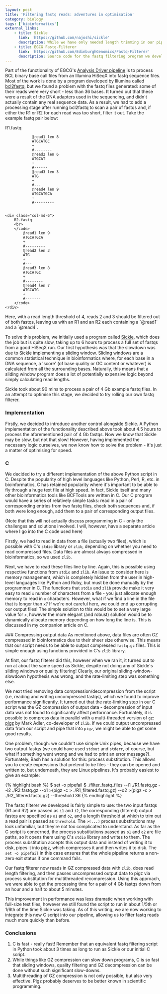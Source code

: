 ```yaml
---
layout: post
title: 'Filtering fastq reads: adventures in optimisation'
category: biology
tags: ['bioinformatics']
external_links:
    - title: Sickle
      link: 'https://github.com/najoshi/sickle'
      description: While we have only needed length trimming in our pipeline, Sickle is also capable of trimming fastq reads by quality.
    - title: EGCG Fastq-Filterer
      link: 'https://github.com/EdinburghGenomics/Fastq-Filterer'
      description: Source code for the fastq filtering program we developed.
---
```


Part of the functionality of EGCG's [Analysis Driver pipeline](http://github.com/EdinburghGenomics/Analysis-Driver) is to process BCL binary base call files from an Illumina HiSeqX into fastq sequence files. Most of the work is done by a program developed by Illumina called [bcl2fastq](http://support.illumina.com/downloads/bcl2fastq-conversion-software-v217.html), but we found a problem with the fastq files generated: some of their reads were very short - less than 36 bases. It turned out that these were a result of the DNA adapters used in the sequencing, and didn't actually contain any real sequence data. As a result, we had to add a processing stage after running bcl2fastq to scan a pair of fastqs and, if either the R1 or R2 for each read was too short, filter it out. Take the example fastq pair below:

<div>
    <div class="col-md-6">
        R1.fastq
        <br/>
        <code>
            @read1 len 8
            ATGCATGC
            +
            #--------
            @read2 len 6
            ATGCAT
            +
            #------
            @read3 len 3
            ATG
            +
            #---
            @read4 len 9
            ATGCATGCA
            +
            #---------
        </code>
    </div>

    <div class="col-md-6">
        R2.fastq
        <br>
        </code>
            @read1 len 9
            ATGCATGCA
            +
            #---------
            @read2 len 3
            ATG
            +
            #---
            @read3 len 8
            ATGCATGC
            +
            #--------
            @read4 len 7
            ATGCATG
            +
            #-------
        </code>
    </div>
</div>
Here, with a read length threshold of 4, reads 2 and 3 should be filtered out of both fastqs, leaving us with an R1 and an R2 each containing a `@read1` and a `@read4`.

To solve this problem, we initially used a program called [Sickle](https://github.com/najoshi/sickle), which does the job but is quite slow, taking up to 6 hours to process a full set of fastqs from a good HiSeqX run. Our first hypothesis was that the slowdown was due to Sickle implementing a sliding window. Sliding windows are a common statistical technique in bioinformatics where, for each base in a DNA sequence, a 'score' (of base quality or GC content or whatever) is calculated from all the surrounding bases. Naturally, this means that a sliding window program does a lot of potentially expensive logic beyond simply calculating read lengths.

Sickle took about 90 mins to process a pair of 4 Gb example fastq files. In an attempt to optimise this stage, we decided to try rolling our own fastq filterer.


### Implementation
Firstly, we decided to introduce another control alongside Sickle. A Python implementation of the functionality described above took about 4.5 hours to process the aforementioned pair of 4 Gb fastqs. Now we know that Sickle may be slow, but not that slow! However, having implemented the necessary logic ourselves, we now know how to solve the problem - it's just a matter of optimising for speed.


### C
We decided to try a different implementation of the above Python script in C. Despite the popularity of high level languages like Python, Perl, R, etc. in bioinformatics, C has retained popularity where it's important to be able to fly through a huge text file at high speed. In fact, Sickle itself and many other bioinformatics tools like BCFTools are written in C. Our C program would have a series of relatively simple tasks: read in a pair of corresponding entries from two fastq files, check both sequences and, if both were long enough, add them to a pair of corresponding output files.

(Note that this will not actually discuss programming in C - only the challenges and solutions involved. I will, however, have a separate article where I go into the C code used here)

Firstly, we had to read in data from a file (actually two files), which is possible with C's `stdio` library or `zlib`, depending on whether you need to read compressed files. Data files are almost always compressed in bioinformatics, so we used `zlib`.

Next, we have to read these files line by line. Again, this is possible using respective functions from `stdio` and `zlib`. An issue to consider here is memory management, which is completely hidden from the user in high-level languages like Python and Ruby, but must be done manually by the programmer in C. The functions that `stdio` and `zlib` provide make it very easy to read `x` number of characters from a file - you just allocate enough memory to read in `x` characters. However, what if we find a line in the file that is longer than `x`? If we're not careful here, we could end up corrupting our output files! The simple solution to this would be to set a very large value for `x`, however the more elegant (and robust) solution would be to dynamically allocate memory depending on how long the line is. This is discussed in my companion article on C.


### Compressing output data
As mentioned above, data files are often GZ compressed in bioinformatics due to their sheer size otherwise. This means that our script needs to be able to output compressed `fastq.gz` files. This is simple enough using functions provided in C's `zlib` library.

At first, our fastq filterer did this, however when we ran it, it turned out to run at about the same speed as Sickle, despite not doing any of Sickle's sliding windows or quality filtering! Clearly, our original sliding-window-slowdown hypothesis was wrong, and the rate-limiting step was something else.

We next tried removing data compression/decompression from the script (i.e, reading and writing uncompressed fastqs), which we found to improve performance significantly. It turned out that the rate-limiting step in our C script was the GZ compression of output data - decompression of input data was not found to significantly affect performance. Fortunately, it is possible to compress data in parallel with a multi-threaded version of `gz`: [pigz](https://github.com/madler/pigz) by Mark Adler, co-developer of `zlib`. If we could output uncompressed data from our script and pipe that into `pigz`, we might be able to get some good results.

One problem, though: we couldn't use simple Unix pipes, because we have two output fastqs (we could have used `stdout` and `stderr`, of course, but what if something went wrong and we had to print an error message?). Fortunately, Bash has a solution for this: process substitution. This allows you to create expressions that pretend to be files - they can be opened and written to, but underneath, they are Linux pipelines. It's probably easiest to give an example:


{% highlight bash %}
$ set -o pipefail
$ ./filter_fastq_files --i1 ./R1.fastq.gz --i2 ./R2.fastq.gz --o1 >(pigz -c > ./R1_filtered.fastq.gz) --o2 >(pigz -c > ./R2_filtered.fastq.gz) --threshold 36
{% endhighlight %}

The fastq filterer we developed is fairly simple to use: the two input fastqs (R1 and R2) are passed as `i1` and `i2`, the corresponding (filtered) output fastqs are specified as `o1` and `o2`, and a length threshold at which to trim out a read pair is passed as `threshold`. The `>(...)` process substitutions may look unfamiliar, but they're not too complicated to understand. As far as the C script is concerned, the process substitutions passed as `o1` and `o2` are file paths, so it opens them using C's `stdio` library and writes to them. The process substitution accepts this output data and instead of writing it to disk, pipes it into pigz, which compresses it and then writes it to disk. The `set -o pipefail` in this case ensures that the whole pipeline returns a non-zero exit status if one command fails.

Our fastq filterer now reads in GZ compressed data with `zlib`, does read length filtering, and then passes uncompressed output data to pigz via process substitution for multithreaded recompression. Using this approach, we were able to get the processing time for a pair of 4 Gb fastqs down from an hour and a half to about 5 minutes.

This improvement in performance was less dramatic when working with full-size test files, however we still found the script to run in about 1/5th or 1/6th of the time Sickle was taking. As of this writing, we are now working to integrate this new C script into our pipeline, allowing us to filter fastq reads much more quickly than before.

### Conclusions
1. C is fast - really fast! Remember that an equivalent fastq filtering script in Python took about 3 times as long to run as Sickle or our initial C script.
2. While things like GZ compression can slow down programs, C is so fast that sliding windows, quality filtering and GZ decompression can be done without such significant slow-downs.
3. Multithreading of GZ compression is not only possible, but also very effective. Pigz probably deserves to be better known in scientific programming.
